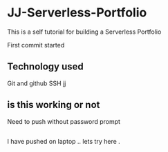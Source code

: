 # JJ-Serverless-Portfolio
This is a self tutorial for building a Serverless Portfolio

First commit started


## Technology used

Git and github
SSH
jj

## is this working or not
Need to push without password prompt
##

I have pushed on laptop .. lets try here .
